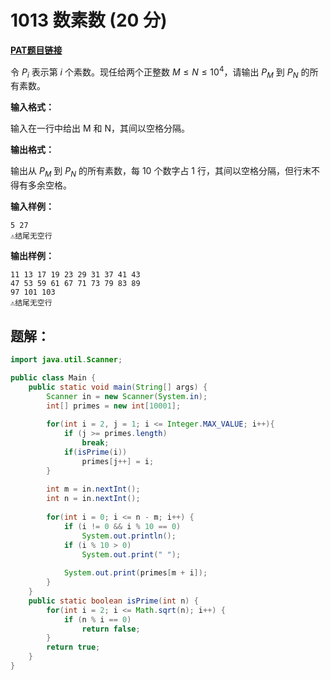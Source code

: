 # 1013 数素数 (20 分)
**[PAT题目链接](https://pintia.cn/problem-sets/994805260223102976/problems/994805309963354112)**

令 $P_i$ 表示第 $i$ 个素数。现任给两个正整数 $M≤N≤10^4$，请输出 $P_M$ 到 $P_N$ 的所有素数。

**输入格式：**

输入在一行中给出 M 和 N，其间以空格分隔。

**输出格式：**

输出从 $P_M$ 到 $P_N$ 的所有素数，每 10 个数字占 1 行，其间以空格分隔，但行末不得有多余空格。

**输入样例：**
```
5 27
⚠结尾无空行
```

**输出样例：**
```
11 13 17 19 23 29 31 37 41 43
47 53 59 61 67 71 73 79 83 89
97 101 103
⚠结尾无空行
```

## 题解：
```Java
import java.util.Scanner;

public class Main {
    public static void main(String[] args) {
        Scanner in = new Scanner(System.in);
        int[] primes = new int[10001];
        
        for(int i = 2, j = 1; i <= Integer.MAX_VALUE; i++){
            if (j >= primes.length)
                break;
            if(isPrime(i))
                primes[j++] = i;
        }
        
        int m = in.nextInt();
        int n = in.nextInt();
        
        for(int i = 0; i <= n - m; i++) {
            if (i != 0 && i % 10 == 0)
                System.out.println();
            if (i % 10 > 0)
                System.out.print(" ");
            
            System.out.print(primes[m + i]);
        }
    }
    public static boolean isPrime(int n) {
        for(int i = 2; i <= Math.sqrt(n); i++) {
            if (n % i == 0)
                return false;
        }
        return true;
    }
}
```